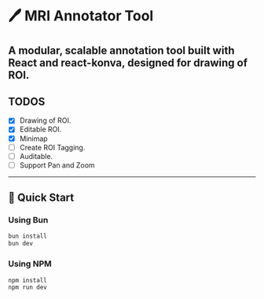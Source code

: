 # 🖊️ MRI Annotator Tool

A modular, scalable annotation tool built with **React** and **react-konva**, designed for drawing of ROI.
--

## TODOS
- [x] Drawing of ROI.
- [x] Editable ROI.
- [x] Minimap 
- [ ] Create ROI Tagging.
- [ ] Auditable.
- [ ] Support Pan and Zoom

---

## 🚀 Quick Start

### Using Bun

```bash
bun install
bun dev
```

### Using NPM

```bash
npm install
npm run dev
```

